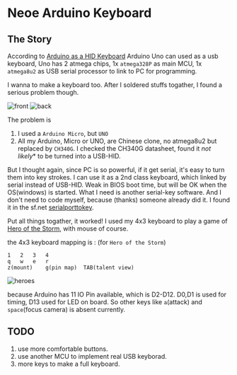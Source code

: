 # Neoe Arduino Keyboard

## The Story

According to 
[Arduino as a HID Keyboard](http://forum.arduino.cc/index.php?topic=99.0) 
Arduino Uno can used as a usb keyboard, Uno has 2 atmega chips, 1x `atmega328P` as main MCU, 1x `atmega8u2` as USB serial 
processor to link to PC for programming.


I wanna to make a keyboard too. After I soldered stuffs togather, I found a serious problem though.


![front](https://github.com/neoedmund/neoe-arduino-keyboard.git/raw/master/pic/bback.jpg "front")
![back](https://github.com/neoedmund/neoe-arduino-keyboard.git/raw/master/pic/bback.jpg "back")


The problem is 
1. I used a `Arduino Micro`, but `UNO`
2. All my Arduino, Micro or UNO, are Chinese clone, no atmega8u2 but replaced by `CH340G`.
I checked the CH340G datasheet, found it *not likely** to be turned into a USB-HID.


But I thought again, since PC is so powerful, if it get serial, it's easy to turn them into key strokes.
I can use it as a 2nd class keyboard, which linked by serial instead of USB-HID.
Weak in BIOS boot time, but will be OK when the OS(windows) is started.
What I need is another serial-key software. And I don't need to code myself, because (thanks) someone already did it.
I found it in the sf.net [serialporttokey](http://sourceforge.net/projects/serialporttokey/).

Put all things togather, it worked!
I used my 4x3 keyboard to play a game of [Hero of the Storm](http://us.battle.net/heroes/en/), with mouse of course.


the 4x3 keyboard mapping is : (for `Hero of the Storm`)
```
1	2	3	4
q	w	e	r 
z(mount)	g(pin map)	TAB(talent view)
```


![heroes](https://github.com/neoedmund/neoe-arduino-keyboard.git/raw/master/pic/bview.jpg "heroes")


because Arduino has 11 IO Pin available, which is D2-D12.  D0,D1 is used for timing, D13 used for LED on board.
So other keys like `a`(attack) and `space`(focus camera) is absent currently.


## TODO
1. use more comfortable buttons.
2. use another MCU to implement real USB keyborad.
3. more keys to make a full keyboard.

